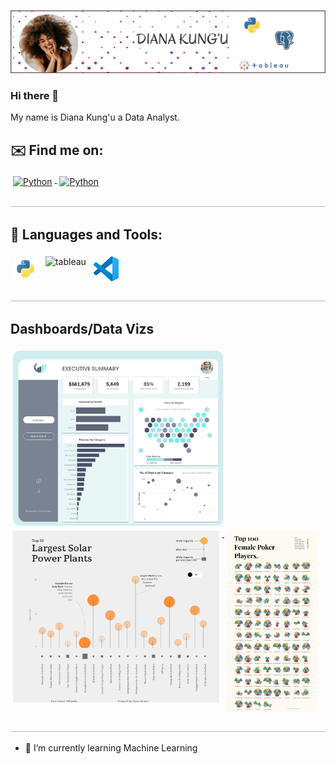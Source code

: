 ![Header](/Assets/Header.png)

### Hi there 👋

My name is Diana Kung'u a Data Analyst.

## ✉️ Find me on:

 <a href="https://www.linkedin.com/in/dianakungu/" target="_blank" rel="noopener noreferrer"> <img src="https://download.logo.wine/logo/LinkedIn/LinkedIn-Logo.wine.png" alt="Python" height="60" style="vertical-align:top; margin:4px"> </a>
 <a href="https://twitter.com/d_kungu"> <img src="https://encrypted-tbn0.gstatic.com/images?q=tbn:ANd9GcTMUZpSqWDzo2aBAFN3lDM1FCsQyY302dBkcg&usqp=CAU" alt="Python" height="40" style="vertical-align:top; margin:4px">
 </a>

![Line](/Assets/Line.png)

## 🧰 Languages and Tools:
</p>
<img src="https://raw.githubusercontent.com/github/explore/80688e429a7d4ef2fca1e82350fe8e3517d3494d/topics/python/python.png" alt="Python" height="40" style="vertical-align:top; margin:4px">
<img src="https://i2.wp.com/zappysys.com/blog/wp-content/uploads/2018/06/tableau-integration-logo.png?fit=376%2C376&amp;ssl=1" alt="tableau" height="40" style="vertical-align:top; margin:4px">
<img src="https://raw.githubusercontent.com/github/explore/80688e429a7d4ef2fca1e82350fe8e3517d3494d/topics/visual-studio-code/visual-studio-code.png" alt="VS Code" height="40" style="vertical-align:top; margin:4px">
</p>

![Line](/Assets/Line.png)

## Dashboards/Data Vizs
</p>
 <a href="https://public.tableau.com/app/profile/dianakungu/viz/Aws-ExecutiveDashboard/Overview" target="_blank" rel="noopener noreferrer"> <img src="Assets\Overview.png" alt="Python" height="280" style="vertical-align:top; margin:4px"> 
 </a>
 <a href="https://public.tableau.com/views/WorldLargestSolarPowerPlants/Dashboard1?:language=en-US&:display_count=n&:origin=viz_share_link" target="_blank" rel="noopener noreferrer"> <img src="Assets\Dashboard 1(6).png" alt="Python" height="275" style="vertical-align:top; margin:4px">
  </a>
 <a href="https://public.tableau.com/app/profile/dianakungu/viz/Top100FemalePokerPlayers/Dashboard1" target="_blank" rel="noopener noreferrer"> <img src="Assets\Dashboard 1(7).png" alt="Python" height="290" style="vertical-align:top; margin:4px"> 
 </a>
 </p>

![Line](/Assets/Line.png)

- 🌱 I’m currently learning Machine Learning
<!--
**diana-kungu/diana-kungu** is a ✨ _special_ ✨ repository because its `README.md` (this file) appears on your GitHub profile.

Here are some ideas to get you started:

- 🔭 I’m currently working on ...

- 👯 I’m looking to collaborate on ...
- 🤔 I’m looking for help with ...
- 💬 Ask me about ...
- 📫 How to reach me: ...
- 😄 Pronouns: ...
- ⚡ Fun fact: ...
-->
